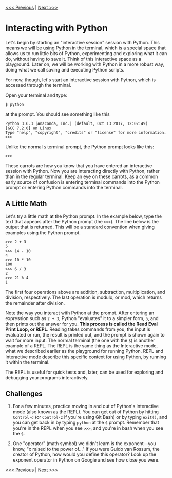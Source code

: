 <!-- 

revision notes from rafa: 
- be more clear about the space we are in: the REPL is a play pen, not where you will be coding things. 
- emphasize that there are two ways of working with python. The first is a playground, the second is saving.  

-->

[<<< Previous](../README.md) | [Next >>>](02-types.md)

# Interacting with Python

Let's begin by starting an "interactive session" session with Python. This means we will be using Python in the terminal, which is a special space that allows us to run little bits of Python, experimenting and exploring what it can do, without having to save it. Think of this interactive space as a playground. Later on, we will be working with Python in a more robust way, doing what we call saving and executing Python scripts.

For now, though, let's start an interactive session with Python, which is accessed through the terminal. 

Open your terminal and type:

```console
$ python
```

at the prompt. You should see something like this

```pycon
Python 3.6.3 |Anaconda, Inc.| (default, Oct 13 2017, 12:02:49)
[GCC 7.2.0] on Linux
Type "help", "copyright", "credits" or "license" for more information.
>>>
```

Unlike the normal `$` terminal prompt, the Python prompt looks like this:

```pycon
>>>
```

These carrots are how you know that you have entered an interactive session with Python. Now you are interacting directly with Python, rather than in the regular terminal. Keep an eye on these carrots, as a common early source of confusion is entering terminal commands into the Python prompt or entering Python commands into the terminal.

## A Little Math

Let's try a little math at the Python prompt. In the example below, type the text that appears after the Python prompt (the `>>>`). The line below is the output that is returned. This will be a standard convention when giving examples using the Python prompt.

<!--

Rafa: add print to the expressions; can point out that it's not necessary in the REPL, but it is with scripts.
Filipa: isn't this too much information, though? We don't want to confuse them at this point by introductin functions. 

-->
```pycon
>>> 2 + 3
5
>>> 14 - 10
4
>>> 10 * 10
100
>>> 6 / 3
2
>>> 21 % 4
1
```

The first four operations above are addition, subtraction, multiplication, and division, respectively. The last operation is modulo, or mod, which returns the remainder after division.

Note the way you interact with Python at the prompt. After entering an expression such as `2 + 3`, Python "evaluates" it to a simpler form, `5`, and then prints out the answer for you. **This process is called the Read Eval Print Loop, or REPL**. Reading takes commands from you, the input is evaluated or run, the result is printed out, and the prompt is shown again to wait for more input. The normal terminal (the one with the `$`) is another example of a REPL. The REPL is the same thing as the Interactive mode, what we described earlier as the playground for running Python. REPL and Interactive mode describe this specific context for using Python, by running it within the terminal.

The REPL is useful for quick tests and, later, can be used for exploring and debugging your programs interactively.

## Challenges

1. For a few minutes, practice moving in and out of Python's interactive mode (also known as the REPL). You can get out of Python by hitting `Control-d` (or `Control-z` if you're using Git Bash) or by typing `exit()`, and you can get back in by typing `python` at the `$` prompt. Remember that you're in the REPL when you see `>>>`, and you're in bash when you see the `$`.

2. One "operator" (math symbol) we didn't learn is the exponent—you know, "x raised to the power of..."  If you were Guido van Rossum, the creator of Python, how would you define this operator? Look up the exponent operator in Python on Google and see how close you were.

[<<< Previous](../README.md) | [Next >>>](02-types.md)
